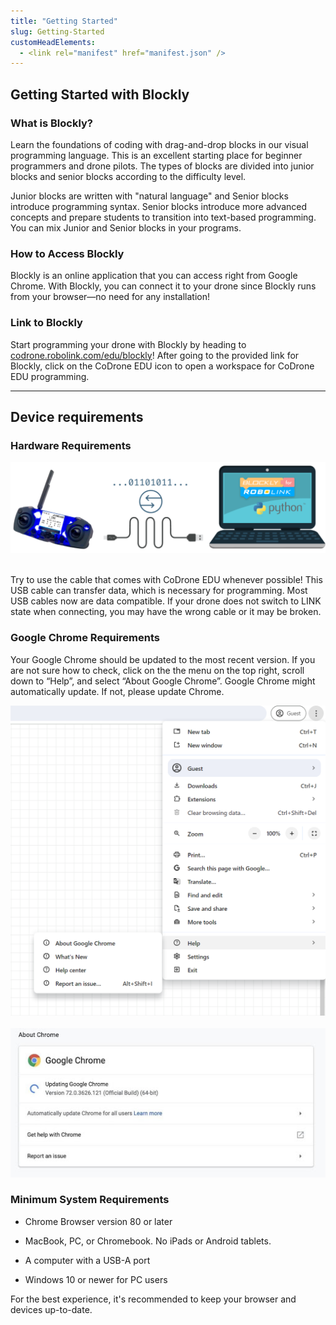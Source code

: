 ```yaml
---
title: "Getting Started"
slug: Getting-Started
customHeadElements:
  - <link rel="manifest" href="manifest.json" />
---
```



## Getting Started with Blockly

### What is Blockly?

Learn the foundations of coding with drag-and-drop blocks in our visual programming language. This is an excellent starting place for beginner programmers and drone pilots. The types of blocks are divided into junior blocks and senior blocks according to the difficulty level.  

Junior blocks are written with "natural language" and Senior blocks introduce programming syntax. Senior blocks introduce more advanced concepts and prepare students to transition into text-based programming. You can mix Junior and Senior blocks in your programs.

### How to Access Blockly

Blockly is an online application that you can access right from Google Chrome. With Blockly, you can connect it to your drone since Blockly runs from your browser&mdash;no need for any installation!

### Link to Blockly
Start programming your drone with Blockly by heading to <a href="https://codrone.robolink.com/edu/blockly/" target="_blank">codrone.robolink.com/edu/blockly</a>! After going to the provided link for Blockly, click on the CoDrone EDU icon to open a workspace for CoDrone EDU programming.

<hr className="section_hr"/>

## Device requirements

### Hardware Requirements

<img src="/img/CDE/device-requirements.png" width="680px"/>  
<br/>
<br/>

Try to use the cable that comes with CoDrone EDU whenever possible! This USB cable can transfer data, which is necessary for programming. Most USB cables now are data compatible. If your drone does not switch to LINK state when connecting, you may have the wrong cable or it may be broken.

### Google Chrome Requirements

Your Google Chrome should be updated to the most recent version. If you are not sure how to check, click on the the menu on the top right, scroll down to “Help”, and select “About Google Chrome”. Google Chrome might automatically update. If not, please update Chrome.

<img src="/img/CDE/chrome_requirements_1.png" width="512px"/>  
<br/>
<br/>

<img src="/img/CDE/chrome_requirements_2.png"/>

### Minimum System Requirements
- Chrome Browser version 80 or later

- MacBook, PC, or Chromebook. No iPads or Android tablets.

- A computer with a USB-A port

- Windows 10 or newer for PC users

For the best experience, it's recommended to keep your browser and devices up-to-date.
